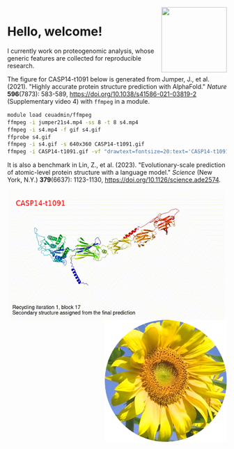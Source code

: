 <img src="https://jinghuazhao.github.io/assets/images/qr-logo.svg" align="right" width=150 height=150>

# Hello, welcome!

I currently work on proteogenomic analysis, whose generic features are collected for reproducible research.

The figure for CASP14-t1091 below is generated from Jumper, J., et al. (2021). "Highly accurate protein structure prediction with AlphaFold." *Nature* **596**(7873): 583-589,
<https://doi.org/10.1038/s41586-021-03819-2> (Supplementary video 4) with `ffmpeg` in a module.

```bash
module load ceuadmin/ffmpeg
ffmpeg -i jumper21s4.mp4 -ss 8 -t 8 s4.mp4
ffmpeg -i s4.mp4 -f gif s4.gif
ffprobe s4.gif
ffmpeg -i s4.gif -s 640x360 CASP14-t1091.gif
ffmpeg -i CASP14-t1091.gif -vf "drawtext=fontsize=20:text='CASP14-t1091':fontcolor=red:x=25:y=30" CASP14-t1091-text.gif
```

It is also a benchmark in Lin, Z., et al. (2023). "Evolutionary-scale prediction of atomic-level protein structure with a language model." *Science* (New York, N.Y.) **379**(6637): 1123-1130, <https://doi.org/10.1126/science.ade2574>.

<img src="https://github.com/jinghuazhao/jinghuazhao/blob/master/CASP14-t1091-text.gif" align="left" height=300 width=500>
<img src="https://github.com/jinghuazhao/jinghuazhao/blob/master/gansubaiyin-circle.png" align="right" height=280 width=280>
